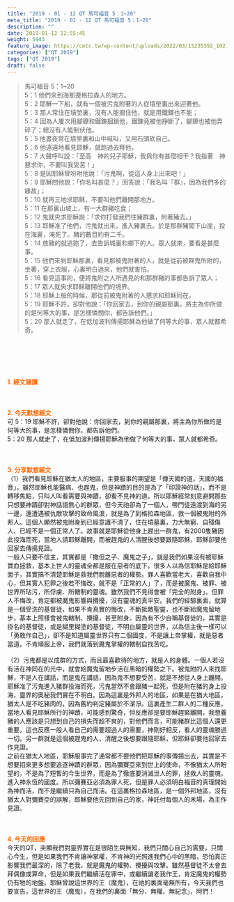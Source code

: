 ```yaml
---
title: "2019 - 01 - 12 QT 馬可福音 5：1~20"
meta_title: "2019 - 01 - 12 QT 馬可福音 5：1~20"
description: ""
date: 2019-01-12 12:55:45
weight: 5943
feature_image: https://cmtc.tw/wp-content/uploads/2022/03/15235392_10211799862337740_180693556567566654_o-1.webp
categories: ["QT 2019"]
tags: ["QT 2019"]
draft: false
---
```


<blockquote>馬可福音 5：1~20<br />
5：1 他們來到海那邊格拉森人的地方。<br />
5：2 耶穌一下船，就有一個被污鬼附著的人從墳塋裏出來迎著他。<br />
5：3 那人常住在墳塋裏，沒有人能捆住他，就是用鐵鍊也不能；<br />
5：4 因為人屢次用腳鐐和鐵鍊捆鎖他，鐵鍊竟被他掙斷了，腳鐐也被他弄碎了；總沒有人能制伏他。<br />
5：5 他晝夜常在墳塋裏和山中喊叫，又用石頭砍自己。<br />
5：6 他遠遠地看見耶穌，就跑過去拜他，<br />
5：7 大聲呼叫說：「至高　神的兒子耶穌，我與你有甚麼相干？我指著　神懇求你，不要叫我受苦！」<br />
5：8 是因耶穌曾吩咐他說：「污鬼啊，從這人身上出來吧！」<br />
5：9 耶穌問他說：「你名叫甚麼？」回答說：「我名叫『群』，因為我們多的緣故」；<br />
5：10 就再三地求耶穌，不要叫他們離開那地方。<br />
5：11 在那裏山坡上，有一大群豬吃食；<br />
5：12 鬼就央求耶穌說：「求你打發我們往豬群裏，附著豬去。」<br />
5：13 耶穌准了他們，污鬼就出來，進入豬裏去。於是那群豬闖下山崖，投在海裏，淹死了。豬的數目約有二千。<br />
5：14 放豬的就逃跑了，去告訴城裏和鄉下的人。眾人就來，要看是甚麼事。<br />
5：15 他們來到耶穌那裏，看見那被鬼附著的人，就是從前被群鬼所附的，坐著，穿上衣服，心裏明白過來，他們就害怕。<br />
5：16 看見這事的，便將鬼附之人所遇見的和那群豬的事都告訴了眾人；<br />
5：17 眾人就央求耶穌離開他們的境界。<br />
5：18 耶穌上船的時候，那從前被鬼附著的人懇求和耶穌同在。<br />
5：19 耶穌不許，卻對他說：「你回家去，到你的親屬那裏，將主為你所做的是何等大的事，是怎樣憐憫你，都告訴他們。」<br />
5：20 那人就走了，在低加波利傳揚耶穌為他做了何等大的事，眾人就都希奇。</blockquote><br />
&nbsp;<br />
<br />
&nbsp;<br />
<br />
<span style="color: #ff6600;"><strong>1. </strong><strong>經文誦讀</strong></span><br />
<br />
<span style="color: #ff6600;"><strong> </strong></span><br />
<br />
<span style="color: #ff6600;"><strong>2. 今天默想</strong><strong>經文<br />
</strong></span>可 5：19 耶穌不許，卻對他說：你回家去，到你的親屬那裏，將主為你所做的是何等大的事，是怎樣憐憫你，都告訴他們。<br />
5：20 那人就走了，在低加波利傳揚耶穌為他做了何等大的事，眾人就都希奇。<br />
<br />
&nbsp;<br />
<br />
<span style="color: #ff6600;"><strong>3. 分享默想經文<br />
</strong></span>（1）我們看見耶穌在猶太人的地區，主要服事的期望是「傳天國的道，天國的福音」，雖然耶穌也能醫病、也趕鬼，但是神蹟的目的是為了「印證神的話」，而不是轉移焦點，只叫人叫看需要與神蹟，卻看不見神的道。所以耶穌經常刻意避開那些只想要神蹟卻對神話語無心的群眾，但今天祂卻為了一個人，帶門徒遠渡到海的另一邊，還遭遇被仇敵攻擊的致命風浪，就是為了到格拉森地區，救一個被鬼附的外邦人。這個人顯然被鬼附身到已經意識不清了，住在墳墓裏，力大無窮、自殘傷人、已經不是一個正常人了。故事就是耶穌從他身上趕出一群鬼，有2000隻豬因此投海而死，當地人請耶穌離開，而被趕鬼的人清醒後想要跟隨耶穌，耶穌卻要他回家去傳揚見證。<br />
一般人只要不信主，其實都是「撒但之子、魔鬼之子」，就是我們如果沒有被耶穌寶血拯救，基本上世人的靈魂全都是服在惡者的底下。很多人以為信耶穌是給耶穌面子，其實搞不清楚耶穌是救我們脫離惡者的權勢。罪人喜歡當老大，喜歡自我中心，但其實人犯罪之後若不悔改，就不是「正常的人」了，而是被魔鬼、被罪、被世界所玷污，所俘虜、所轄制的靈魂。雖然我們不見得會被「完全的附身」，但罪人不悔改，肯定都被魔鬼影響與攪擾，沒有靈魂的真平安。我們的經驗裏面，就算是一個受洗的基督徒，如果不肯真實的悔改，不斷抵敵聖靈，也不斷給魔鬼留地步，基本上照樣會被鬼轄制、攪擾，甚至附身。因為有不少自稱基督徒的，其實是掛名的基督徒，或是糊里糊塗的基督徒，不明白屬靈的世界，以為信主後一樣可以「勇敢作自己」，卻不是知道屬靈世界只有二個國度，不是讓上帝掌權，就是惡者當道。不肯順服上帝，我們就落到魔鬼掌權的轄制自找苦吃。<br />
<br />
（2）污鬼都是以成群的方式，而且最喜歡待的地方，就是人的身體。一個人若沒有活在神同在的光中，就會給魔鬼留地步活在黑暗的權勢之下。被鬼附的人來找耶穌，不是人在講話，而是鬼在講話，因為鬼不想要受苦，就是不想從人身上離開。耶穌准了污鬼進入豬群投海而死，污鬼當然不會跟豬一起死，但是附在豬的身上投海，靈界的奧秘我們實在不明白。因為這裏是外邦人的地區，如果是在猶大地區，猶太人是不吃豬肉的，因為舊約判定豬屬於不潔淨。這裏產生二群人的二種反應，當地人看見耶穌所行的神蹟，可能感到驚奇，但反應卻是要耶穌趕緊離開，我想養豬的人應該是只想到自己的損失而超不爽的，對他們而言，可能豬群比這個人還更重要。這也反應一般人看自己的需要超過人的需要，神剛好相反，看人的靈魂勝過一切。另一群就是這個被趕鬼的人，清醒之後想要跟隨耶穌，但耶穌卻要他回家去作見證。<br />
之前在猶太人地區，耶穌服事完了通常都不要他們把耶穌的事傳揚出去，其實是不想要招來更多想要追逐神蹟的群眾，因為彌賽亞來到世上的使命，不像猶太人所盼望的，不是為了短暫的今生世界，而是為了徹底要消滅世人的罪，拯救人的靈魂，進入神永恆的國度。所以彌賽亞必須為罪人死，但是罪人必須明白福音的真理開始為神而活，而不是繼續只為自己而活。在這裏格拉森地區，是一個外邦地區，沒有猶太人對彌賽亞的誤解，耶穌要他先回到自己的家，神託付每個人的禾場，為主作見證。<br />
<br />
&nbsp;<br />
<br />
<span style="color: #ff6600;"><strong>4. 今天的回應<br />
</strong></span>今天的QT，突顯我們對靈界實在是很陌生與無知，我們只關心自己的需要，只關心今生，但是如果我們不肯讓神掌權，不肯神的光照進我們心中的黑暗，恐怕真正影響我們最深的，除了老我，就是魔鬼的權勢、攪擾與攻擊。雖然基督徒不太會去拜偶像或算命，但是如果我們繼續活在罪中，或繼續讓老我作王，肯定魔鬼的權勢仍有牠的地盤。耶穌曾說這世界的王（魔鬼），在祂的裏面毫無所有，今天我們也要宣告，這世界的王（魔鬼），在我們的裏面「無分、無權、無紀念」，阿們！
        